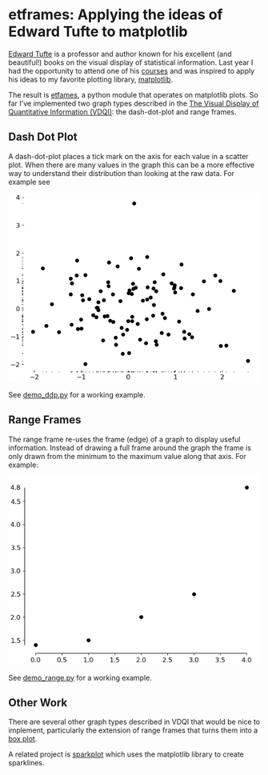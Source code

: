 etframes: Applying the ideas of Edward Tufte to matplotlib
==============

[Edward Tufte](http://en.wikipedia.org/wiki/Edward_tufte) is a
professor and author known for his excellent (and beautiful!) books on
the visual display of statistical information.  Last year I had the
opportunity to attend one of his
[courses](http://www.edwardtufte.com/tufte/courses) and was inspired
to apply his ideas to my favorite plotting library,
[matplotlib](http://matplotlib.sourceforge.net/).

The result is [etfames](http://hupp.org/adam/svn/public/etframes), a
python module that operates on matplotlib plots.  So far I've
implemented two graph types described in the [The Visual Display of
Quantitative Information
(VDQI)](http://www.amazon.com/gp/redirect.html?ie=UTF8&location=http%3A%2F%2Fwww.amazon.com%2FVisual-Display-Quantitative-Information-2nd%2Fdp%2F0961392142%3Fie%3DUTF8%26s%3Dbooks%26qid%3D1188758757%26sr%3D8-1&tag=rococothenrub-20&linkCode=ur2&camp=1789&creative=9325):
the dash-dot-plot and range frames.

Dash Dot Plot
-------------

A dash-dot-plot places a tick mark on the axis for each value in a
scatter plot.  When there are many values in the graph this can be a
more effective way to understand their distribution than looking at
the raw data.  For example see

![Example of a dash dot plot](demo/demo_ddp.png)

See [demo_ddp.py](demo_ddp.py)
for a working example.

Range Frames
-------------

The range frame re-uses the frame (edge) of a graph to display useful
information.  Instead of drawing a full frame around the graph the
frame is only drawn from the minimum to the maximum value along that
axis.  For example:

![Example of a range frame](demo/demo_range.png)

See [demo_range.py](demo_range.py)
for a working example.

Other Work
------------

There are several other graph types described in VDQI that would be
nice to implement, particularly the extension of range frames that
turns them into a [box plot](http://en.wikipedia.org/wiki/Box_plot).

A related project is [sparkplot](http://sparkplot.org/) which uses the
matplotlib library to create sparklines.
